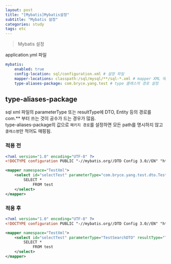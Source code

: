 ```yaml
---
layout: post
title: "[Mybatis]Mybatis설정"
subtitle: "Mybatis 설정"
categories: study
tags: etc
---
```


> Mybatis 설정


application.yml 파일  
```yml
mybatis:
    enabled: true
    config-location: sql/configuration.xml # 설정 파일
    mapper-locations: classpath:/sql/mysql/**/sql-*.xml # mapper XML 매핑
    type-aliases-package: com.bryce.yang.test # type 클래스의 경로 설정
```

## type-aliases-package

sql xml 파일의 parameterType 또는 resultType에 DTO, Entity 등의 경로를 com.** 부터 쓰는 것이 공수가 드는 경우가 많음.  
type-aliases-package의 값으로 `패키지 경로`를 설정하면 모든 path를 명시하지 않고 `클래스명`만 적어도 매핑됨.


### 적용 전
```xml
<?xml version="1.0" encoding="UTF-8" ?>
<!DOCTYPE configuration PUBLIC "-//mybatis.org//DTD Config 3.0//EN" "http://mybatis.org/dtd/mybatis-3-config.dtd">

<mapper namespace="TestXml">
    <select id="selectTest" parameterType="com.bryce.yang.test.dto.TestSearchDTO" resultType="com.bryce.yang.test.dto.TestEntity">
        SELECT *
            FROM test
    </select>
</mapper>
```

### 적용 후
```xml
<?xml version="1.0" encoding="UTF-8" ?>
<!DOCTYPE configuration PUBLIC "-//mybatis.org//DTD Config 3.0//EN" "http://mybatis.org/dtd/mybatis-3-config.dtd">

<mapper namespace="TestXml">
    <select id="selectTest" parameterType="TestSearchDTO" resultType="TestEntity">
        SELECT *
            FROM test
    </select>
</mapper>
```

